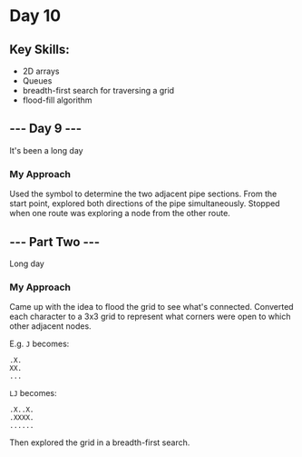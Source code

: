 # Day 10
## Key Skills: 

- 2D arrays
- Queues
- breadth-first search for traversing a grid
- flood-fill algorithm
  
## --- Day 9 ---

It's been a long day

### My Approach
Used the symbol to determine the two adjacent pipe sections.
From the start point, explored both directions of the pipe simultaneously.
Stopped when one route was exploring a node from the other route.

## --- Part Two ---

Long day

### My Approach
Came up with the idea to flood the grid to see what's connected.
Converted each character to a 3x3 grid to represent what corners were open to which other adjacent nodes.

E.g.
```J``` becomes:
```
.X.
XX.
...
```

```LJ``` becomes:
```
.X..X.
.XXXX.
......
```

Then explored the grid in a breadth-first search.
